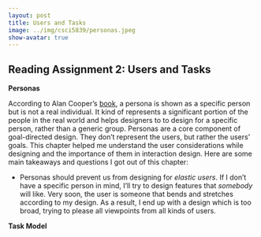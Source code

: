 ```yaml
---
layout: post
title: Users and Tasks
image: ../img/csci5839/personas.jpeg
show-avatar: true
---
```


## Reading Assignment 2: Users and Tasks

**Personas**

According to Alan Cooper’s [book](https://www.oreilly.com/library/view/inmates-are-running/0672326140/?ar), a persona is shown as a specific person but is not a real individual. It kind of represents a significant portion of the people in the real world and helps designers to to design for a specific person, rather than a generic group. Personas are a core component of goal-directed design. They don’t represent the users, but rather the users’ goals. This chapter helped me understand the user considerations while designing and the importance of them in interaction design. Here are some main takeaways and questions I got out of this chapter:

- Personas should prevent us from designing for _elastic users_. If I don’t have a specific person in mind, I’ll try to design features that _somebody_ will like. Very soon, the user is someone that bends and stretches according to my design. As a result, I end up with a design which is too broad, trying to please all viewpoints from all kinds of users.

**Task Model**
